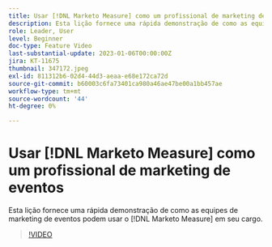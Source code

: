 ```yaml
---
title: Usar [!DNL Marketo Measure] como um profissional de marketing de eventos
description: Esta lição fornece uma rápida demonstração de como as equipes de marketing de eventos podem usar o [!DNL Marketo Measure] em seu cargo.
role: Leader, User
level: Beginner
doc-type: Feature Video
last-substantial-update: 2023-01-06T00:00:00Z
jira: KT-11675
thumbnail: 347172.jpeg
exl-id: 811312b6-02d4-44d3-aeaa-e68e172ca72d
source-git-commit: b60003c6fa73401ca980a46ae47be00a1bb457ae
workflow-type: tm+mt
source-wordcount: '44'
ht-degree: 0%

---
```


# Usar [!DNL Marketo Measure] como um profissional de marketing de eventos

Esta lição fornece uma rápida demonstração de como as equipes de marketing de eventos podem usar o [!DNL Marketo Measure] em seu cargo.

>[!VIDEO](https://video.tv.adobe.com/v/347172/?quality=12&learn=on)
